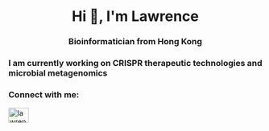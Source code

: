 <h1 align="center">Hi 👋, I'm Lawrence</h1>
<h3 align="center">Bioinformatician from Hong Kong</h3>
<h3 align="left">I am currently working on CRISPR therapeutic technologies and microbial metagenomics</h3>

<h3 align="left">Connect with me:</h3>
<p align="left">
<a href="https://linkedin.com/in/lawrence-ip-bb1680134/" target="blank"><img align="center" src="https://raw.githubusercontent.com/rahuldkjain/github-profile-readme-generator/master/src/images/icons/Social/linked-in-alt.svg" alt="lawrenceip" height="30" width="40" /></a>
</p>
